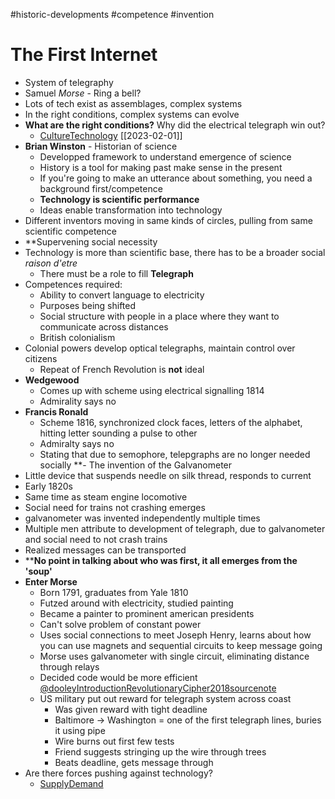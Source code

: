 #historic-developments #competence #invention

# The First Internet

- System of telegraphy
- Samuel *Morse* - Ring a bell?
- Lots of tech exist as assemblages, complex systems
- In the right conditions, complex systems can evolve
- **What are the right conditions?** Why did the electrical telegraph win out?
	- [CultureTechnology](CultureTechnology.md) [[2023-02-01]]
- **Brian Winston** - Historian of science
	- Developped framework to understand emergence of science
	- History is a tool for making past make sense in the present
	- If you're going to make an utterance about something, you need a background first/competence
	- **Technology is scientific performance**
	- Ideas enable transformation into technology
- Different inventors moving in same kinds of circles, pulling from same scientific competence
- **Supervening social necessity
- Technology is more than scientific base, there has to be a broader social *raison d'etre*
	- There must be a role to fill
**Telegraph**
- Competences required:
	- Ability to convert language to electricity
	- Purposes being shifted
	- Social structure with people in a place where they want to communicate across distances
	- British colonialism
- Colonial powers develop optical telegraphs, maintain control over citizens
	- Repeat of French Revolution is **not** ideal
- **Wedgewood**
	- Comes up with scheme using electrical signalling 1814
	- Admirality says no
- **Francis Ronald**
	- Scheme 1816, synchronized clock faces, letters of the alphabet, hitting letter sounding a pulse to other
	- Admiralty says no
	- Stating that due to semophore, telepgraphs are no longer needed socially
**- The invention of the Galvanometer
- Little device that suspends needle on silk thread, responds to current
- Early 1820s
- Same time as steam engine locomotive
- Social need for trains not crashing emerges
- galvanometer was invented independently multiple times
- Multiple men attribute to development of telegraph, due to galvanometer and social need to not crash trains
- Realized messages can be transported 
- ****No point in talking about who was first, it all emerges from the 'soup'**
- **Enter Morse**
	- Born 1791, graduates from Yale 1810
	- Futzed around with electricity, studied painting
	- Became a painter to prominent american presidents
	- Can't solve problem of constant power
	- Uses social connections to meet Joseph Henry, learns about how you can use magnets and sequential circuits to keep message going
	- Morse uses galvanometer with single circuit, eliminating distance through relays
	- Decided code would be more efficient [@dooleyIntroductionRevolutionaryCipher2018sourcenote](@dooleyIntroductionRevolutionaryCipher2018sourcenote.md)
	- US military put out reward for telegraph system across coast
		- Was given reward with tight deadline
		- Baltimore -> Washington = one of the first telegraph lines, buries it using pipe
		- Wire burns out first few tests
		- Friend suggests stringing up the wire through trees
		- Beats deadline, gets message through
- Are there forces pushing against technology?
	- [SupplyDemand](SupplyDemand.md)
